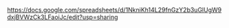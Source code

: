 https://docs.google.com/spreadsheets/d/1NkniKh14L29fnGzY2b3uGlUgW9dxjBVWzCk3LFaoiJc/edit?usp=sharing
